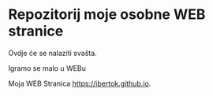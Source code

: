 # Repozitorij moje osobne WEB stranice

Ovdje će se nalaziti svašta.

Igramo se malo u WEBu

Moja WEB Stranica https://ibertok.github.io.